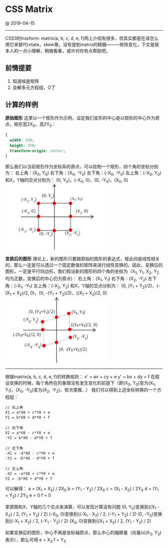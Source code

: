 # CSS Matrix
@ 2019-04-15

---

CSS3的trasform: matrix(a, b, c, d, e, f)网上介绍有很多，但其实都是在讲怎么用它来替代rotate，skew等，没有提到matrix的精髓———矩阵变化，下文是我本人的一点小理解，稍微看看，或许对你有点帮助吧。

## 前情提要
1. 知道啥是矩阵
2. 会解多元方程组，O了

## 计算的样例
**原始图形**
这里以一个矩形作为示例，设定我们变形的中心是以矩形的中心作为原点，矩形宽2X<sub>0</sub>，高2Y<sub>0</sub>：
```css
{
  width: 2X0;
  height: 2Y0;
  transform-origin: center;
}
```
那么我们以当前矩形作为坐标系的原点，可以绘制一个矩形，四个角的坐标分别为：
右上角：(X<sub>0</sub>, Y<sub>0</sub>)
右下角：(X<sub>0</sub>, -Y<sub>0</sub>)
左下角：(-X<sub>0</sub>, -Y<sub>0</sub>)
左上角：(-X<sub>0</sub>, Y<sub>0</sub>)
和X，Y轴的交点分别为：
(0, Y<sub>0</sub>)，(-X<sub>0</sub>, 0)，(0, -Y<sub>0</sub>)，(X<sub>0</sub>, 0)
![原始图形](images/origin.png)


**变换后的图形**
理论上，新的图形只要跟原始的图形的表达式，彼此间是线性相关的，那么一定是可以透过一个固定数值的矩阵来进行线性变换的。因此，变换后的图形，一定是平行四边形，我们假设新的图形的四个角的坐标为（X<sub>1</sub>, Y<sub>1</sub>, X<sub>2</sub>, Y<sub>2</sub>均为正数，变换后的中心仍为原点)：
右上角：(X<sub>1</sub>, Y<sub>1</sub>)
右下角：(X<sub>2</sub>, -Y<sub>2</sub>)
左下角：(-X<sub>1</sub>, -Y<sub>1</sub>)
左上角：(-X<sub>2</sub>, Y<sub>2</sub>)
和X，Y轴的交点分别为：
(0, (Y<sub>1</sub> + Y<sub>2</sub>)/2)，(-(X<sub>1</sub> + X<sub>2</sub>)/2, 0)，(0, -(Y<sub>1</sub> + Y<sub>2</sub>)/2)，((X<sub>1</sub> + X<sub>2</sub>)/2, 0)
![转换后的图形](images/trasformed.png)

---
根据matrix(a, b, c, d, e, f)的转换规则：
x' = a*x + c*y + e
y' = b*x + d*y + f
在假设变换的时候，每个角所在的象限没有发生变化的前提下（即(X<sub>0</sub>, Y<sub>0</sub>)变为(X<sub>1</sub>, Y<sub>1</sub>)，(X<sub>0</sub>, -Y<sub>0</sub>)变为(X<sub>2</sub>, -Y<sub>2</sub>)，依次类推...）
我们可以得到上述坐标转换的一个方程组：
```
// 右上角
X1 = a*X0 + c*Y0 + e
Y1 = b*X0 + d*Y0 + f

// 右下角
X2 = a*X0 - c*Y0 + e
-Y2 = b*X0 - d*Y0 + f

// 左下角
-X1 = -a*X0 - c*Y0 + e
-Y1 = -b*X0 - d*Y0 + f

// 左上角
-X2 = -a*X0 + c*Y0 + e
Y2 = -b*X0 + d*Y0 + f
```
可以解得：
a = (X<sub>1</sub> + X<sub>2</sub>) / 2X<sub>0</sub>
b = (Y<sub>1</sub> - Y<sub>2</sub>) / 2X<sub>0</sub>
c = (X<sub>1</sub> - X<sub>2</sub>) / 2Y<sub>0</sub>
d = (Y<sub>1</sub> + Y<sub>2</sub>) / 2Y<sub>0</sub>
e = 0
f = 0

拿原图和X、Y轴的几个交点来演算，可以发现计算没有问题
(0, Y<sub>0</sub>)变换到((X<sub>1</sub> - X<sub>2</sub>) / 2, (Y<sub>1</sub> + Y<sub>2</sub>) / 2)
(-X<sub>0</sub>, 0)变换到((-X<sub>1</sub> - X<sub>2</sub>) / 2, (-Y<sub>1</sub> + Y<sub>2</sub>) / 2)
(0, -Y<sub>0</sub>)变换到((-X<sub>1</sub> + X<sub>2</sub>) / 2, (-Y<sub>1</sub> - Y<sub>2</sub>) / 2)
(X<sub>0</sub>, 0)变换到((X<sub>1</sub> + X<sub>2</sub>) / 2, (Y<sub>1</sub> - Y<sub>2</sub>) / 2)

如果变换后的图形，中心不再是坐标轴原点，那么中心的偏移量（向量以(X<sub>3</sub>, Y<sub>3</sub>)表示），那么可得
e = X<sub>3</sub>
f = Y<sub>3</sub>
